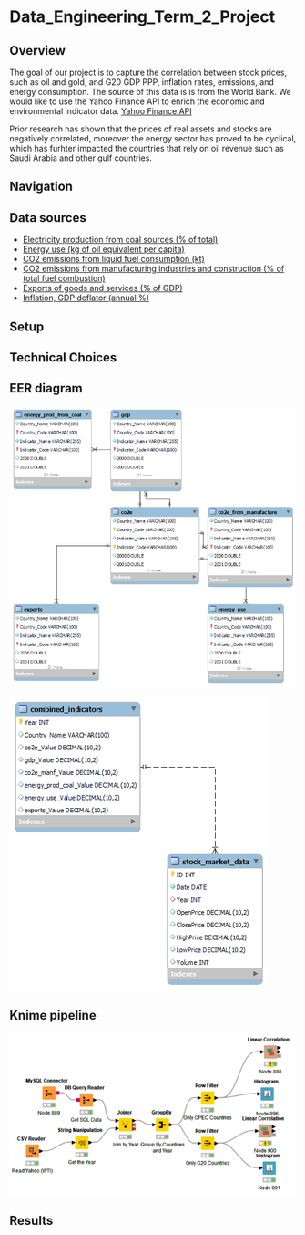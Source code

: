 # Data_Engineering_Term_2_Project


## Overview

The goal of our project is to capture the correlation between stock prices, such as oil and gold, and G20 GDP PPP, inflation rates, emissions, and energy consumption. 
The source of this data is is from the World Bank. 
We would like to use the Yahoo Finance API to enrich the economic and environmental indicator data.
[Yahoo Finance API](https://developer.yahoo.com/api/)

Prior research has shown that the prices of real assets and stocks are negatively correlated, moreover the energy sector has proved to be cyclical, which has furhter impacted
the countries that rely on oil revenue such as Saudi Arabia and other gulf countries. 

## Navigation

## Data sources

- [Electricity production from coal sources (% of total)](https://data.worldbank.org/indicator/EG.ELC.COAL.ZS)
- [Energy use (kg of oil equivalent per capita)](https://data.worldbank.org/indicator/EG.USE.PCAP.KG.OE)
- [CO2 emissions from liquid fuel consumption (kt)](https://data.worldbank.org/indicator/EN.ATM.CO2E.LF.KT)
- [CO2 emissions from manufacturing industries and construction (% of total fuel combustion)](https://data.worldbank.org/indicator/EN.CO2.MANF.ZS)
- [Exports of goods and services (% of GDP)](https://data.worldbank.org/indicator/NE.EXP.GNFS.ZS)
- [Inflation, GDP deflator (annual %)](https://data.worldbank.org/indicator/NY.GDP.DEFL.KD.ZG)

  
## Setup

## Technical Choices

## EER diagram

![EER Diagram of the Indicator Data Tables](https://github.com/Iandrewburg/Data_Engineering_Term_2_Project/blob/main/ER_Indicators.png)

![EER Diagram of Indicator Aggregated Table and Stock Table](https://github.com/Iandrewburg/Data_Engineering_Term_2_Project/blob/main/ER_Indicators_Stock.png)

## Knime pipeline

![Knime Pipeline](https://github.com/Iandrewburg/Data_Engineering_Term_2_Project/blob/main/knime_pipeline.png)

## Results
